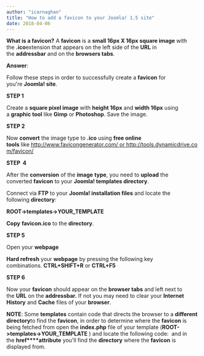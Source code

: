 ```yaml
---
author: "icarnaghan"
title: "How to add a favicon to your Joomla! 1.5 site"
date: 2018-04-06
---
```


**What is a favicon?** A **favicon** is a **small 16px X 16px square image** with the **.ico**extension that appears on the left side of the **URL** in the **addressbar** and on the **browsers tabs**.

**Answer**:

Follow these steps in order to successfully create a **favicon** for you're **Joomla! site**.

**STEP 1**

Create a **square pixel image** with **height 16px** and **width 16px** using a **graphic tool** like **Gimp** or **Photoshop**. Save the image.

**STEP 2**

Now **convert** the image type to **.ico** using **free online tools** like http://www.favicongenerator.com/ or http://tools.dynamicdrive.com/favicon/

**STEP  4**

After the **conversion** of the **image** **type**, you need to **upload** the converted **favicon** to your **Joomla! templates directory**.

Connect via **FTP** to your **Joomla! installation files** and locate the following **directory**:

**ROOT->templates->YOUR\_TEMPLATE**

**Copy** **favicon.ico** to the **directory**.

**STEP 5**

Open your **webpage**

**Hard refresh** your **webpage** by pressing the following key combinations. **CTRL+SHIFT+R** or **CTRL+F5**

**STEP 6**

Now your **favicon** should appear on the **browser tabs** and left next to the **URL** on the **addressbar.** If not you may need to clear your **Internet History** and **Cache** files of your **browser**.

**NOTE**: Some **templates** contain code that directs the browser to a **different directory**to find the **favicon**, in order to determine where the **favicon** is being fetched from open the **index.php** file of your template (**ROOT->templates->YOUR\_TEMPLATE** ) and locate the following code: <link rel="shortcut icon" href="http://www.yoursite.co.za/templates/yourtemplate/favicon.ico" /> and in the **href****attribute** you'll find the **directory** where the **favicon** is displayed from.

